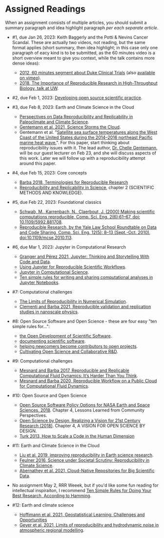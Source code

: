 # Assigned Readings

When an assignment consists of multiple articles, you should submit a summary paragraph and idea highlight paragraph _per each separate article_.

* #1, due Jan 26, 2023: Keith Baggerly and the Potti & Nevins Cancer Scandal. These are actually two videos, not reading, but the same format applies (short summary, then idea highlight; in this case only one paragraph of eacy kind is to be submitted, as the 60 minutes video is a short overview meant to give you context, while the talk contains more dense ideas):

    - [2012, 60 minutes segment about Duke Clinical Trials](https://www.youtube.com/watch?v=W5sZTNPMQRM) (also [available on vimeo](https://vimeo.com/165142857)).
    - [2018, The Importance of Reproducible Research in High-Throughput Biology, talk at UW](https://www.youtube.com/watch?v=8QJfNS7XXwA).

* #2, due Feb 1, 2023: [Developing open source scientific practice](https://berkeley-stat159-f17.github.io/stat159-f17/_static/ref/millman-perez.pdf).

* #3, due Feb 8, 2023: Earth and Climate Science in the Cloud
    - [Perspectives on Data Reproducibility and Replicability in Paleoclimate and Climate Science](https://hdsr.mitpress.mit.edu/pub/dijwtzza/release/1).
    - [Gentemann et al. 2021, Science Storms the Cloud](https://www.essoar.org/doi/10.1002/essoar.10506344.2).
    - Gentemann et al. "[Satellite sea surface temperatures along the West Coast of the United States during the 2014–2016 northeast Pacific marine heat wave.](https://agupubs.onlinelibrary.wiley.com/doi/10.1002/2016GL071039)".  For this paper, start thinking about reproducibility issues with it. The lead author, [Dr. Chelle Gentemann](https://twitter.com/ChelleGentemann), will be our guest lecturer on Feb 23, and she will discuss aspects of this work. Later we will follow up with a reproducibility attempt around this paper.

* #4, due Feb 15, 2023: Core concepts
    - [Barba 2018, Terminologies for Reproducible Research](https://arxiv.org/abs/1802.03311)
    - [Reproducibility and Replicability in Science](https://www.ncbi.nlm.nih.gov/books/NBK547537), chapter 2 (SCIENTIFIC METHODS AND KNOWLEDGE).

* #5, due Feb 22, 2023: Foundational classics
    - [Schwab, M., Karrenbach, N., Claerbout, J. (2000) Making scientific computations reproducible, Comp. Sci. Eng. 2(6):61–67, doi: 10.1109/5992.881708](https://ieeexplore.ieee.org/document/881708).
    - [Reproducible Research, by the Yale Law School Roundtable on Data and Code Sharing, Comp. Sci. Eng. 12(5): 8–13 (Sept.-Oct. 2010), doi:10.1109/mcse.2010.113](https://ieeexplore.ieee.org/document/5562471).

* #6, due Mar 1, 2023:  Jupyter in Computational Research
    - [Granger and Pérez 2021, Jupyter: Thinking and Storytelling With Code and Data](https://ieeexplore.ieee.org/document/9387490).
    - [Using Jupyter for Reproducible Scientific Workflows](https://ieeexplore.ieee.org/document/9325550).
    - [Jupyter in Computational Science](https://ieeexplore.ieee.org/document/9387474).
    - [Ten simple rules for writing and sharing computational analyses in Jupyter Notebooks](http://dx.plos.org/10.1371/journal.pcbi.1007007).



* #7: Computational challenges
    - [The Limits of Reproducibility in Numerical Simulation](https://ieeexplore-ieee-org.libproxy.berkeley.edu/document/5719578).
    - [Clementi and Barba 2021, Reproducible validation and replication studies in nanoscale physics](https://royalsocietypublishing.org/doi/10.1098/rsta.2020.0068).


* #8: Open Source Software and Open Science - these are four easy "ten simple rules for...":
    - [the Open Development of Scientific Software](http://dx.plos.org/10.1371/journal.pcbi.1002802).
    - [documenting scientific software](http://dx.plos.org/10.1371/journal.pcbi.1006561).
    - [helping newcomers become contributors to open projects](http://dx.plos.org/10.1371/journal.pcbi.1007296).
    - [Cultivating Open Science and Collaborative R&D](http://dx.plos.org/10.1371/journal.pcbi.1003244).


* #9: Computational challenges
    - [Mesnard and Barba 2017, Reproducible and Replicable Computational Fluid Dynamics: It’s Harder Than You Think](https://ieeexplore.ieee.org/document/8012284).
    - [Mesnard and Barba 2020, Reproducible Workflow on a Public Cloud for Computational Fluid Dynamics](https://ieeexplore.ieee.org/document/8842605).


* #10: Open Source and Open Science
    - [Open Source Software Policy Options for NASA Earth and Space Sciences, 2018](https://www.nap.edu/catalog/25217/open-source-software-policy-options-for-nasa-earth-and-space-sciences). Chapter 4, Lessons Learned from Community Perspectives.
    - [Open Science by Design, Realizing a Vision for 21st Century Research (2018)](https://www.ncbi.nlm.nih.gov/books/NBK525417). Chapter 4, A VISION FOR OPEN SCIENCE BY DESIGN.
   - [Turk 2013, How to Scale a Code in the Human Dimension](https://arxiv.org/abs/1301.7064)


* #11: Earth and Climate Science in the Cloud
    - [Liu et al. 2019, improving reproducibility in Earth science research](https://eos.org/opinions/improving-reproducibility-in-earth-science-research).
    - [Feulner 2016, Science under Societal Scrutiny: Reproducibility in Climate Science](https://onlinelibrary.wiley.com/doi/10.1002/9781118865064.ch12).
    - [Abernathey et al. 2021, Cloud-Native Repositories for Big Scientific Data](https://ieeexplore.ieee.org/document/9354557).


* No assignment May 2, RRR Weeek, but if you'd like some fun reading for intellectual inspiraiton, I recommend [Ten Simple Rules for Doing Your Best Research, According to Hamming](http://dx.plos.org/10.1371/journal.pcbi.0030213).


* #12: Earth and climate science
    - [Hoffimann et al. 2021, Geostatistical Learning: Challenges and Opportunities](https://arxiv.org/abs/2102.08791)
    - [Geyer et al. 2021, Limits of reproducibility and hydrodynamic noise in atmospheric regional modelling](https://www.nature.com/articles/s43247-020-00085-4).

